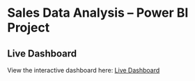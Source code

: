 # Sales Data Analysis – Power BI Project

## Live Dashboard
View the interactive dashboard here: [Live Dashboard](https://app.powerbi.com/links/Frj5z_uDWP?ctid=46106c6e-57ee-40b8-8ba0-a1a29f1b1ffa&pbi_source=linkSharelink)

